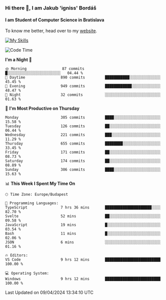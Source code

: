 ### Hi there 👋, I am Jakub 'igniss' Bordáš

#### I am Student of Computer Science in Bratislava
To know me better, head over to my [website](https://bordas.sk).

[![My Skills](https://skillicons.dev/icons?i=js,html,css,figma,svelte,java,kotlin,python,postgresql,typescript,nest,nodejs)](https://bordas.sk)


<!--START_SECTION:waka-->
![Code Time](http://img.shields.io/badge/Code%20Time-1%2C463%20hrs-blue)

**I'm a Night 🦉** 

```text
🌞 Morning                87 commits          █░░░░░░░░░░░░░░░░░░░░░░░░   04.44 % 
🌆 Daytime                890 commits         ███████████░░░░░░░░░░░░░░   45.45 % 
🌃 Evening                949 commits         ████████████░░░░░░░░░░░░░   48.47 % 
🌙 Night                  32 commits          ░░░░░░░░░░░░░░░░░░░░░░░░░   01.63 % 
```
📅 **I'm Most Productive on Thursday** 

```text
Monday                   305 commits         ████░░░░░░░░░░░░░░░░░░░░░   15.58 % 
Tuesday                  126 commits         ██░░░░░░░░░░░░░░░░░░░░░░░   06.44 % 
Wednesday                221 commits         ███░░░░░░░░░░░░░░░░░░░░░░   11.29 % 
Thursday                 655 commits         ████████░░░░░░░░░░░░░░░░░   33.45 % 
Friday                   171 commits         ██░░░░░░░░░░░░░░░░░░░░░░░   08.73 % 
Saturday                 174 commits         ██░░░░░░░░░░░░░░░░░░░░░░░   08.89 % 
Sunday                   306 commits         ████░░░░░░░░░░░░░░░░░░░░░   15.63 % 
```


📊 **This Week I Spent My Time On** 

```text
🕑︎ Time Zone: Europe/Budapest

💬 Programming Languages: 
TypeScript               7 hrs 36 mins       █████████████████████░░░░   82.70 % 
Svelte                   52 mins             ██░░░░░░░░░░░░░░░░░░░░░░░   09.58 % 
JavaScript               19 mins             █░░░░░░░░░░░░░░░░░░░░░░░░   03.54 % 
Bash                     11 mins             █░░░░░░░░░░░░░░░░░░░░░░░░   02.06 % 
JSON                     6 mins              ░░░░░░░░░░░░░░░░░░░░░░░░░   01.16 % 

🔥 Editors: 
VS Code                  9 hrs 12 mins       █████████████████████████   100.00 % 

💻 Operating System: 
Windows                  9 hrs 12 mins       █████████████████████████   100.00 % 
```


 Last Updated on 09/04/2024 13:34:10 UTC
<!--END_SECTION:waka-->
